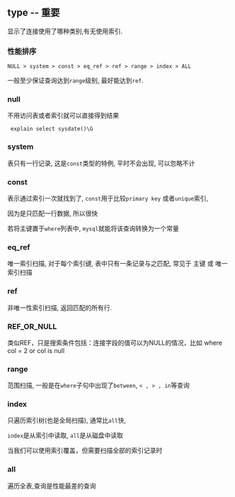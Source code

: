 ## type --  重要

显示了连接使用了哪种类别,有无使用索引.

### 性能排序

```
NULL > system > const > eq_ref > ref > range > index > ALL
```

一般至少保证查询达到`range`级别, 最好能达到`ref`.

### null

不用访问表或者索引就可以直接得到结果

` explain select sysdate()\G`

### system

表只有一行记录, 这是`const`类型的特例, 平时不会出现,  可以忽略不计

### const

表示通过索引一次就找到了, `const`用于比较`primary key` 或者`unique`索引,

因为是只匹配一行数据, 所以很快

若将主键置于`where`列表中, `mysql`就能将该查询转换为一个常量

### eq_ref

唯一索引扫描, 对于每个索引键, 表中只有一条记录与之匹配, 常见于 主键 或 唯一索引扫描

### ref

非唯一性索引扫描, 返回匹配的所有行.



### REF_OR_NULL

类似REF，只是搜索条件包括：连接字段的值可以为NULL的情况，比如 where col = 2 or col is null



### range

范围扫描, 一般是在`where`子句中出现了`between`, `< , > , in`等查询

### index

只遍历索引树(也是全局扫描), 通常比`all`快,  

`index`是从索引中读取, `all`是从磁盘中读取

当我们可以使⽤索引覆盖，但需要扫描全部的索引记录时

### all

遍历全表,查询是性能最差的查询


